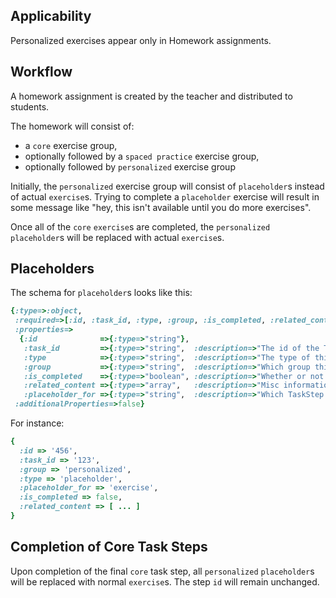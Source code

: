 ## Applicability

Personalized exercises appear only in Homework assignments.

## Workflow

A homework assignment is created by the teacher and distributed to students.

The homework will consist of:
* a `core` exercise group, 
* optionally followed by a `spaced practice` exercise group, 
* optionally followed by `personalized` exercise group

Initially, the `personalized` exercise group will consist of `placeholder`s instead of actual `exercise`s.  Trying to complete a `placeholder` exercise will result in some message like 
"hey, this isn't available until you do more exercises".

Once all of the `core` `exercise`s are completed, the `personalized` `placeholder`s will be replaced with actual `exercise`s.

## Placeholders

The schema for `placeholder`s looks like this:

```ruby
{:type=>:object,
 :required=>[:id, :task_id, :type, :group, :is_completed, :related_content, :placeholder_for],
 :properties=>
  {:id              =>{:type=>"string"},
   :task_id         =>{:type=>"string",  :description=>"The id of the Task"},
   :type            =>{:type=>"string",  :description=>"The type of this TaskStep (exercise, reading, video, placeholder, etc.)"},
   :group           =>{:type=>"string",  :description=>"Which group this TaskStep belongs to (default,core,spaced practice,personalized)"},
   :is_completed    =>{:type=>"boolean", :description=>"Whether or not this step is complete"},
   :related_content =>{:type=>"array",   :description=>"Misc information related to this step"},
   :placeholder_for =>{:type=>"string",  :description=>"Which TaskStep type this Placeholder is standing in for"}},
 :additionalProperties=>false}
 ```

For instance:

```ruby
{
  :id => '456',
  :task_id => '123',
  :group => 'personalized',
  :type => 'placeholder',
  :placeholder_for => 'exercise',
  :is_completed => false,
  :related_content => [ ... ]
}
```

## Completion of Core Task Steps

Upon completion of the final `core` task step, all `personalized` `placeholder`s will be replaced with normal `exercise`s.
The step `id` will remain unchanged.
